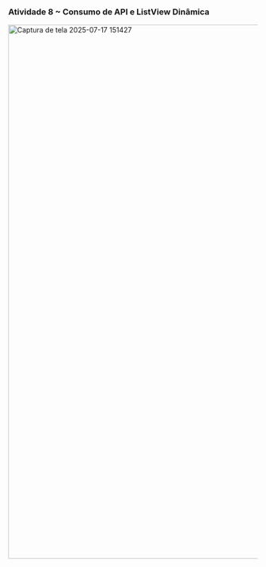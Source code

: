 ### Atividade 8 ~  Consumo de API e ListView Dinâmica
<img width="1919" height="1079" alt="Captura de tela 2025-07-17 151427" src="https://github.com/user-attachments/assets/aaf25774-4964-4735-a61f-9d7364138b16" />
